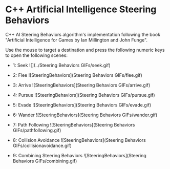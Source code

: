 # C++ Artificial Intelligence Steering Behaviors

C++ AI Steering Behaviors algorithm's implementation following the book "Artificial Intelligence for Games by Ian Millington and John Funge".

Use the mouse to target a destination and press the following numeric keys to open the following scenes:

- 1: Seek
![](../Steering Behaviors GIFs/seek.gif)

- 2: Flee
![SteeringBehaviors](Steering Behaviors GIFs/flee.gif)

- 3: Arrive
![SteeringBehaviors](Steering Behaviors GIFs/arrive.gif)

- 4: Pursue
![SteeringBehaviors](Steering Behaviors GIFs/pursue.gif)

- 5: Evade
![SteeringBehaviors](Steering Behaviors GIFs/evade.gif)

- 6: Wander
![SteeringBehaviors](Steering Behaviors GIFs/wander.gif)

- 7: Path Following
![SteeringBehaviors](Steering Behaviors GIFs/pathfollowing.gif)

- 8: Collision Avoidance
![SteeringBehaviors](Steering Behaviors GIFs/collisionavoidance.gif)

- 9: Combining Steering Behaviors
![SteeringBehaviors](Steering Behaviors GIFs/combining.gif)
